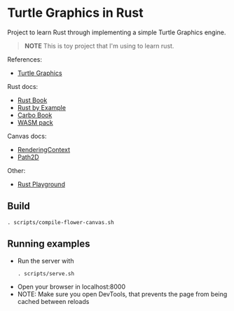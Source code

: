 # Turtle Graphics in Rust

Project to learn Rust through implementing a simple Turtle Graphics engine.

> **NOTE**
> This is toy project that I'm using to learn rust.

References:
- [Turtle Graphics](https://en.wikipedia.org/wiki/Turtle_graphics)

Rust docs:
- [Rust Book](https://doc.rust-lang.org/book/)
- [Rust by Example](https://doc.rust-lang.org/rust-by-example/index.html)
- [Carbo Book](https://doc.rust-lang.org/cargo/index.html)
- [WASM pack](https://rustwasm.github.io/docs/wasm-pack/)

Canvas docs:
- [RenderingContext](https://developer.mozilla.org/en-US/docs/Web/API/CanvasRenderingContext2D)
- [Path2D](https://developer.mozilla.org/en-US/docs/Web/API/Path2D)

Other:
- [Rust Playground](https://play.rust-lang.org/?version=stable&mode=debug&edition=2021)

## Build

```
. scripts/compile-flower-canvas.sh
```

## Running examples

- Run the server with
  ```
  . scripts/serve.sh
  ```
- Open your browser in localhost:8000
- NOTE: Make sure you open DevTools, that prevents the page from being cached between reloads
